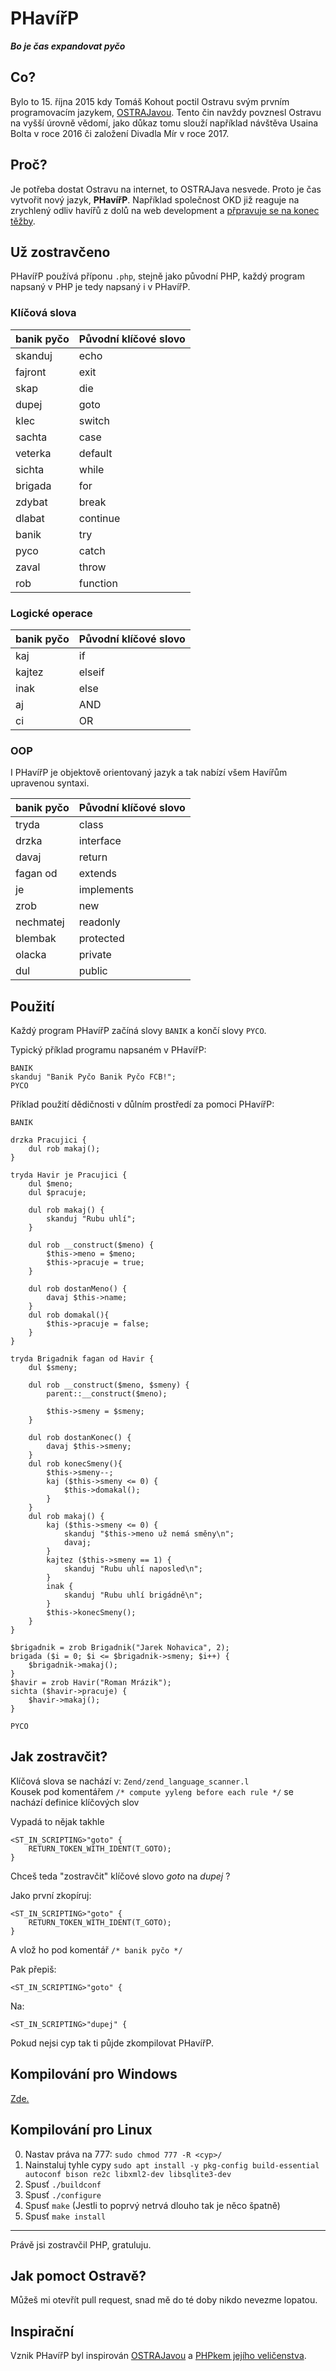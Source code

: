 # PHavířP

**_Bo je čas expandovat pyčo_**

## Co?

Bylo to 15. října 2015 kdy Tomáš Kohout poctil Ostravu svým prvním programovacím jazykem, [OSTRAJavou](https://github.com/tkohout/OSTRAJava). Tento čin navždy povznesl Ostravu na vyšší úrovně vědomí, jako důkaz tomu slouží například návštěva Usaina Bolta v roce 2016 či založení Divadla Mír v roce 2017.

## Proč?

Je potřeba dostat Ostravu na internet, to OSTRAJava nesvede. Proto je čas vytvořit nový jazyk, **PHavířP**. Například společnost OKD již reaguje na zrychlený odliv havířů z dolů na web development a [přpravuje se na konec těžby](https://www.idnes.cz/ostrava/zpravy/okd-ostroj-tezba-uhli-utlum-hospodarska-komora.A230418_720553_ostrava-zpravy_jog).

## Už zostravčeno

PHavířP používá příponu `.php`, stejně jako původní PHP, každý program napsaný v PHP je tedy napsaný i v PHavířP.

### Klíčová slova

| banik pyčo | Původní klíčové slovo |
| :--------- | :-------------------- |
| skanduj    | echo                  |
| fajront    | exit                  |
| skap       | die                   |
| dupej      | goto                  |
| klec       | switch                |
| sachta     | case                  |
| veterka    | default               |
| sichta     | while                 |
| brigada    | for                   |
| zdybat     | break                 |
| dlabat     | continue              |
| banik      | try                   |
| pyco       | catch                 |
| zaval      | throw                 |
| rob        | function              |

### Logické operace

| banik pyčo | Původní klíčové slovo |
| :--------- | :-------------------- |
| kaj        | if                    |
| kajtez     | elseif                |
| inak       | else                  |
| aj         | AND                   |
| ci         | OR                    |

### OOP

I PHavířP je objektově orientovaný jazyk a tak nabízí všem Havířům upravenou syntaxi.

| banik pyčo | Původní klíčové slovo |
| :--------- | :-------------------- |
| tryda      | class                 |
| drzka      | interface             |
| davaj      | return                |
| fagan od   | extends               |
| je         | implements            |
| zrob       | new                   |
| nechmatej  | readonly              |
| blembak    | protected             |
| olacka     | private               |
| dul        | public                |

## Použití

Každý program PHavířP začíná slovy `BANIK` a končí slovy `PYCO`.

Typický příklad programu napsaném v PHavířP:

```
BANIK
skanduj "Banik Pyčo Banik Pyčo FCB!";
PYCO
```

Příklad použití dědičnosti v důlním prostředí za pomoci PHavířP:

```
BANIK

drzka Pracujici {
    dul rob makaj();
}

tryda Havir je Pracujici {
    dul $meno;
    dul $pracuje;

    dul rob makaj() {
        skanduj "Rubu uhlí";
    }

    dul rob __construct($meno) {
        $this->meno = $meno;
        $this->pracuje = true;
    }

    dul rob dostanMeno() {
        davaj $this->name;
    }
    dul rob domakal(){
        $this->pracuje = false;
    }
}

tryda Brigadnik fagan od Havir {
    dul $smeny;

    dul rob __construct($meno, $smeny) {
        parent::__construct($meno);

        $this->smeny = $smeny;
    }

    dul rob dostanKonec() {
        davaj $this->smeny;
    }
    dul rob konecSmeny(){
        $this->smeny--;
        kaj ($this->smeny <= 0) {
            $this->domakal();
        }
    }
    dul rob makaj() {
        kaj ($this->smeny <= 0) {
            skanduj "$this->meno už nemá směny\n";
            davaj;
        }
        kajtez ($this->smeny == 1) {
            skanduj "Rubu uhlí naposled\n";
        }
        inak {
            skanduj "Rubu uhlí brigádně\n";
        }
        $this->konecSmeny();
    }
}

$brigadnik = zrob Brigadnik("Jarek Nohavica", 2);
brigada ($i = 0; $i <= $brigadnik->smeny; $i++) {
    $brigadnik->makaj();
}
$havir = zrob Havir("Roman Mrázik");
sichta ($havir->pracuje) {
    $havir->makaj();
}

PYCO
```

## Jak zostravčit?

Klíčová slova se nachází v: `Zend/zend_language_scanner.l`<br>
Kousek pod komentářem `/* compute yyleng before each rule */` se nachází definice klíčových slov

Vypadá to nějak takhle

```
<ST_IN_SCRIPTING>"goto" {
    RETURN_TOKEN_WITH_IDENT(T_GOTO);
}
```

Chceš teda "zostravčit" klíčové slovo _goto_ na _dupej_ ?

Jako první zkopíruj:

```
<ST_IN_SCRIPTING>"goto" {
    RETURN_TOKEN_WITH_IDENT(T_GOTO);
}
```

A vlož ho pod komentář `/* banik pyčo */`

Pak přepiš:

```
<ST_IN_SCRIPTING>"goto" {
```

Na:

```
<ST_IN_SCRIPTING>"dupej" {
```

Pokud nejsi cyp tak ti půjde zkompilovat PHavířP.

## Kompilování pro Windows

[Zde.](https://github.com/php/php-sdk-binary-tools#basic-usage-example)

## Kompilování pro Linux

0. Nastav práva na 777: `sudo chmod 777 -R <cyp>/`
1. Nainstaluj tyhle cypy `sudo apt install -y pkg-config build-essential autoconf bison re2c libxml2-dev libsqlite3-dev`
2. Spusť `./buildconf`
3. Spusť `./configure`
4. Spusť `make` (Jestli to poprvý netrvá dlouho tak je něco špatně)
5. Spusť `make install`

---

Právě jsi zostravčil PHP, gratuluju.<br>

## Jak pomoct Ostravě?

Můžeš mi otevřít pull request, snad mě do té doby nikdo nevezme lopatou.

## Inspirační

Vznik PHavířP byl inspirován [OSTRAJavou](https://github.com/tkohout/OSTRAJava) a [PHPkem jejího veličenstva](https://github.com/samuelbsource/her-majesty-php).
